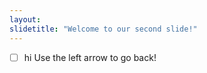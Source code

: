 ```yaml
---
layout: 
slidetitle: "Welcome to our second slide!"
---
```

- [ ] hi
Use the left arrow to go back!
